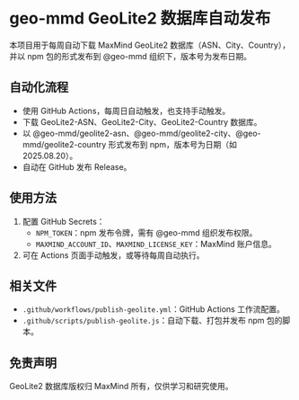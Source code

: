 # geo-mmd GeoLite2 数据库自动发布

本项目用于每周自动下载 MaxMind GeoLite2 数据库（ASN、City、Country），并以 npm 包的形式发布到 @geo-mmd 组织下，版本号为发布日期。

## 自动化流程
- 使用 GitHub Actions，每周日自动触发，也支持手动触发。
- 下载 GeoLite2-ASN、GeoLite2-City、GeoLite2-Country 数据库。
- 以 @geo-mmd/geolite2-asn、@geo-mmd/geolite2-city、@geo-mmd/geolite2-country 形式发布到 npm，版本号为日期（如 2025.08.20）。
- 自动在 GitHub 发布 Release。

## 使用方法
1. 配置 GitHub Secrets：
   - `NPM_TOKEN`：npm 发布令牌，需有 @geo-mmd 组织发布权限。
   - `MAXMIND_ACCOUNT_ID`、`MAXMIND_LICENSE_KEY`：MaxMind 账户信息。
2. 可在 Actions 页面手动触发，或等待每周自动执行。

## 相关文件
- `.github/workflows/publish-geolite.yml`：GitHub Actions 工作流配置。
- `.github/scripts/publish-geolite.js`：自动下载、打包并发布 npm 包的脚本。

## 免责声明
GeoLite2 数据库版权归 MaxMind 所有，仅供学习和研究使用。
